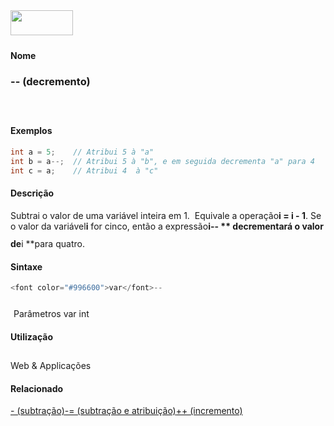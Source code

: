 <img height="40" src="../images/1pix.gif" width="100"/>
<img height="1" src="../images/1pix.gif" width="20"/>
<img height="1" src="../images/1pix.gif" width="555"/>

#### Nome
### -- (decremento)
<img height="25" src="../images/1pix.gif" width="1"/>

#### Exemplos

```pde
int a = 5;    // Atribui 5 à "a"  
int b = a--;  // Atribui 5 à "b", e em seguida decrementa "a" para 4 
int c = a;    // Atribui 4  à "c"

```

#### Descrição
Subtrai o valor de uma variável inteira em 1.  Equivale a operação**i = i - 1**. Se o valor da variável**i** for cinco, então a expressão**i-- ** decrementará o valor de**i **para quatro.
<img height="25" src="../images/1pix.gif" width="1"/>

#### Sintaxe
```pde
<font color="#996600">var</font>--

```
<img height="25" src="../images/1pix.gif" width="1"/>
Parâmetros
var
int
<img height="25" src="../images/1pix.gif" width="1"/>

#### Utilização

	
Web & Applicações
<img height="25" src="../images/1pix.gif" width="1"/>

#### Relacionado
[- (subtração)](minus)[-= (subtração e atribuição)](subtractassign)[++ (incremento)](increment)
